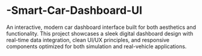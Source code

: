 # -Smart-Car-Dashboard-UI
An interactive, modern car dashboard interface built for both aesthetics and functionality. This project showcases a sleek digital dashboard design with real-time data integration, clean UI/UX principles, and responsive components optimized for both simulation and real-vehicle applications.
